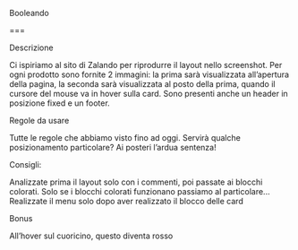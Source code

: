 Booleando

===

Descrizione

Ci ispiriamo al sito di Zalando per riprodurre il layout nello screenshot.
Per ogni prodotto sono fornite 2 immagini: la prima sarà visualizzata all’apertura della pagina, la seconda sarà visualizzata al posto della prima, quando il cursore del mouse va in hover sulla card.
Sono presenti anche un header in posizione fixed e un footer.

Regole da usare

Tutte le regole che abbiamo visto fino ad oggi.
Servirà qualche posizionamento particolare? Ai posteri l’ardua sentenza!

Consigli:


Analizzate prima il layout solo con i commenti, poi passate ai blocchi colorati.
Solo se i blocchi colorati funzionano passiamo al particolare...
Realizzate il menu solo dopo aver realizzato il blocco delle card

Bonus

All’hover sul cuoricino, questo diventa rosso